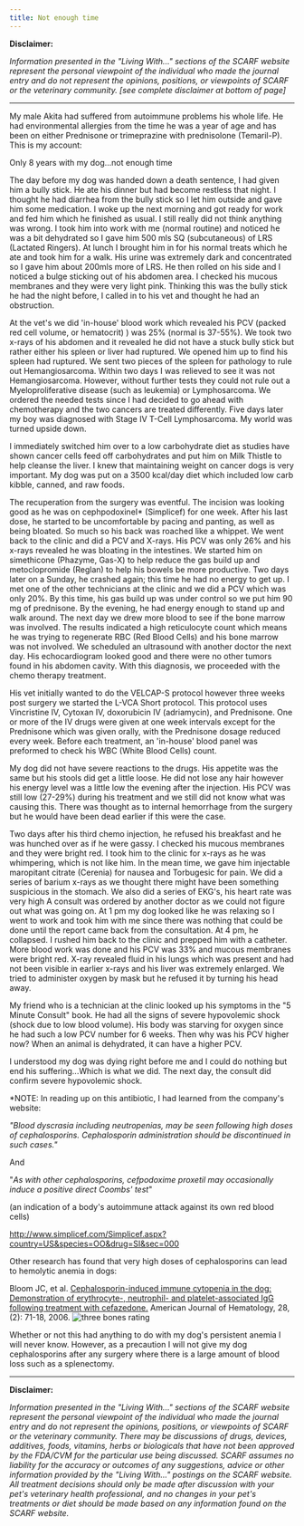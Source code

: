 ```yaml
---
title: Not enough time
---
```

**Disclaimer:**

*Information presented in the "Living With..." sections of the SCARF website represent the personal viewpoint of the individual who made the journal entry and do not represent the opinions, positions, or viewpoints of SCARF or the veterinary community. \[see complete disclaimer at bottom of page]*

- - -

My male Akita had suffered from autoimmune problems his whole life.  He
had environmental allergies from the time he was a year of age and has
been on either Prednisone or trimeprazine with prednisolone
(Temaril-P).  This is my account:

Only 8 years with my dog...not enough time

The day before my dog was handed down a death sentence, I had given him
a bully stick.  He ate his dinner but had become restless that night. 
I thought he had diarrhea from the bully stick so I let him outside and
gave him some medication. I woke up the next morning and got ready for
work and fed him which he finished as usual. I still really did not
think anything was wrong.  I took him into work with me (normal routine)
and noticed he was a bit dehydrated so I gave him 500 mls SQ
(subcutaneous) of LRS (Lactated Ringers).  At lunch I brought him in for
his normal treats which he ate and took him for a walk.  His urine was
extremely dark and concentrated so I gave him about 200mls more of LRS.
He then rolled on his side and I noticed a bulge sticking out of his
abdomen area.  I checked his mucous membranes and they were very light
pink.  Thinking this was the bully stick he had the night before, I
called in to his vet and thought he had an obstruction.

At the vet's we did 'in-house' blood work which revealed his PCV (packed
red cell volume, or hematocrit) ) was 25% (normal is 37-55%).  We took
two x-rays of his abdomen and it revealed he did not have a stuck bully
stick but rather either his spleen or liver had ruptured.  We opened him
up to find his spleen had ruptured.  We sent two pieces of the spleen
for pathology to rule out Hemangiosarcoma.  Within two days I was
relieved to see it was not Hemangiosarcoma. However, without further
tests they could not rule out a Myeloproliferative disease (such as
leukemia) or Lymphosarcoma.  We ordered the needed tests since I had
decided to go ahead with chemotherapy and the two cancers are treated
differently.  Five days later my boy was diagnosed with Stage IV T-Cell
Lymphosarcoma.  My world was turned upside down.

I immediately switched him over to a low carbohydrate diet as studies
have shown cancer cells feed off carbohydrates and put him on Milk
Thistle to help cleanse the liver. I knew that maintaining weight on
cancer dogs is very important.  My dog was put on a 3500 kcal/day diet
which included low carb kibble, canned, and raw foods.

The recuperation from the surgery was eventful.  The incision was
looking good as he was on cephpodoxineI* (Simplicef) for one week.
After his last dose, he started to be uncomfortable by pacing and
panting, as well as being bloated. So much so his back was roached like
a whippet.  We went back to the clinic and did a PCV and X-rays.  His
PCV was only 26% and his x-rays revealed he was bloating in the
intestines.  We started him on simethicone (Phazyme, Gas-X) to help
reduce the gas build up and metoclopromide (Reglan) to help his bowels
be more productive.  Two days later on a Sunday, he crashed again; this
time he had no energy to get up.  I met one of the other technicians at
the clinic and we did a PCV which was only 20%.  By this time, his gas
build up was under control so we put him 90 mg of prednisone.  By the
evening, he had energy enough to stand up and walk around.  The next day
we drew more blood to see if the bone marrow was involved.  The results
indicated a high reticulocyte count which means he was trying to
regenerate RBC (Red Blood Cells) and his bone marrow was not involved.
We scheduled an ultrasound with another doctor the next day.  His
echocardiogram looked good and there were no other tumors found in his
abdomen cavity.  With this diagnosis, we proceeded with the chemo
therapy treatment.

His vet initially wanted to do the VELCAP-S protocol however three weeks
post surgery we started the L-VCA Short protocol.  This protocol uses
Vincristine IV, Cytoxan IV, doxorubicin IV (adriamycin), and
Prednisone.  One or more of the IV drugs were given at one week
intervals except for the Prednisone which was given orally, with the
Prednisone dosage reduced every week.  Before each treatment, an
'in-house' blood panel was preformed to check his WBC (White Blood
Cells) count.

My dog did not have severe reactions to the drugs. His appetite was the
same but his stools did get a little loose.  He did not lose any hair
however his energy level was a little low the evening after the
injection.   His PCV was still low (27-29%) during his treatment and we
still did not know what was causing this.  There was thought as to
internal hemorrhage from the surgery but he would have been dead earlier
if this were the case.

Two days after his third chemo injection, he refused his breakfast and
he was hunched over as if he were gassy.  I checked his mucous membranes
and they were bright red.  I took him to the clinic for x-rays as he was
whimpering, which is not like him. In the mean time, we gave him
injectable maropitant citrate (Cerenia) for nausea and Torbugesic for
pain.  We did a series of barium x-rays as we thought there might have
been something suspicious in the stomach.  We also did a series of
EKG's, his heart rate was very high  A consult was ordered by another
doctor as we could not figure out what was going on.  At 1 pm my dog
looked like he was relaxing so I went to work and took him with me since
there was nothing that could be done until the report came back from the
consultation.  At 4 pm, he collapsed.  I rushed him back to the clinic
and prepped him with a catheter.  More blood work was done and his PCV
was 33% and mucous membranes were bright red.   X-ray revealed fluid in
his lungs which was present and had not been visible in earlier x-rays
and his liver was extremely enlarged.  We tried to administer oxygen by
mask but he refused it by turning his head away.

My friend who is a technician at the clinic looked up his symptoms in
the "5 Minute Consult" book.  He had all the signs of severe hypovolemic
shock (shock due to low blood volume).  His body was starving for oxygen
since he had such a low PCV number for 6 weeks.  Then why was his PCV
higher now?  When an animal is dehydrated, it can have a higher PCV.

I understood my dog was dying right before me and I could do nothing but
end his suffering...Which is what we did.  The next day, the consult did
confirm severe hypovolemic shock.

\*NOTE: In reading up on this antibiotic, I had learned from the
company's website:

*"Blood dyscrasia including neutropenias, may be seen following high
doses of cephalosporins. Cephalosporin administration should be
discontinued in such cases."*

And

"*As with other cephalosporins, cefpodoxime proxetil may
occasionally induce a positive direct Coombs' test*"

(an indication of a body's autoimmune attack against its own red blood
cells)

<http://www.simplicef.com/Simplicef.aspx?country=US&species=OO&drug=SI&sec=000>

Other research has found that very high doses of cephalosporins can lead
to hemolytic anemia in dogs:

Bloom JC, et al.  [Cephalosporin-induced immune cytopenia in the dog:
Demonstration of erythrocyte-, neutrophil- and platelet-associated IgG
following treatment with
cefazedone.](https://pubmed.ncbi.nlm.nih.gov/3394717/)
American Journal of Hematology, 28,(2): 71-18, 2006.
![three bones rating](/img/3-bones.gif)

Whether or not this had anything to do with my dog's persistent
anemia I will never know.  However, as a precaution I will not give my
dog cephalosporins after any surgery where there is a large amount
of blood loss such as a splenectomy.

- - -

**Disclaimer:**

*Information presented in the "Living With..." sections of the SCARF website represent the personal viewpoint of the individual who made the journal entry and do not represent the opinions, positions, or viewpoints of SCARF or the veterinary community. There may be discussions of drugs, devices, additives, foods, vitamins, herbs or biologicals that have not been approved by the FDA/CVM for the particular use being discussed. SCARF assumes no liability for the accuracy or outcomes of any suggestions, advice or other information provided by the "Living With..." postings on the SCARF website. All treatment decisions should only be made after discussion with your pet's veterinary health professional, and no changes in your pet's treatments or diet should be made based on any information found on the SCARF website.*
